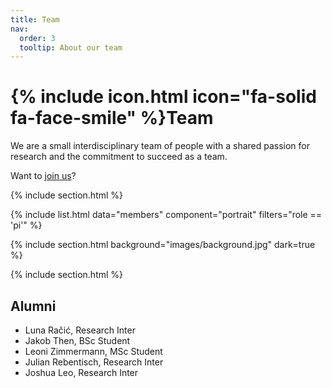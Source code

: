 ```yaml
---
title: Team
nav:
  order: 3
  tooltip: About our team
---
```


# {% include icon.html icon="fa-solid fa-face-smile" %}Team

We are a small interdisciplinary team of people with a shared passion for research and the commitment to succeed as a team. 

Want to [join us](https://velten-group.github.io/join/)?

{% include section.html %}

{% include list.html data="members" component="portrait" filters="role == 'pi'" %}



{% include section.html background="images/background.jpg" dark=true %}

{% include section.html %}

## Alumni

- Luna Račić, Research Inter
- Jakob Then, BSc Student
- Leoni Zimmermann, MSc Student
- Julian Rebentisch, Research Inter
- Joshua Leo, Research Inter
